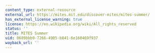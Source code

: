 ```yaml
---
content_type: external-resource
external_url: https://mites.mit.edu/discover-mites/mites-summer/
has_external_license_warning: true
license: https://en.wikipedia.org/wiki/All_rights_reserved
status: ''
title: MITES Summer
uid: 0689bbb9-7266-4905-b841-6e160469f937
wayback_url: ''
---
```

